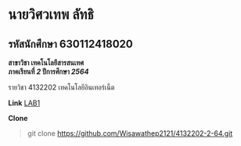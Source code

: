 
# นายวิศวเทพ ลัทธิ  

## รหัสนักศึกษา 630112418020  

**สาขาวิชา เทคโนโลยีสารสนเทศ**  
**ภาคเรียนที่ _2_ ปีการศึกษา _2564_**  

รายวิชา 4132202 เทคโนโลยีอินเทอร์เน็ต  

**Link**
[LAB1](https://github.com/Wisawathep2121/4132202-2-64)  

**Clone**  
> git clone https://github.com/Wisawathep2121/4132202-2-64.git

